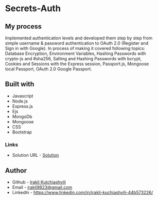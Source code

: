 # Secrets-Auth


## My process

Implemented authentication levels and developed them step by step from simple username & password authentication
to OAuth 2.0 (Register and Sign in with Google). In process of making it covered following topics:
Database Encryption, Environment Variables, Hashing Passwords with crypto-js and #sha256, Salting and Hashing Passwords
with bcrypt, Cookies and Sessions with the Express session, Passport.js, Mongoose local Passport, OAuth 2.0 Google Passport.


## Built with

* Javascript
* Node.js
* Express.js
* Ejs
* MongoDb
* Mongoose
* CSS
* Bootstrap



### Links

* Solution URL - [Solution](https://github.com/iraklikutchiashvili/Secrets-Auth)


## Author

* Github - [Irakli Kutchiashvili](https://github.com/iraklikutchiashvili)
* Email - irakli9823@gmail.com
* Linkedln - https://www.linkedin.com/in/irakli-kuchiashvili-44b573226/
